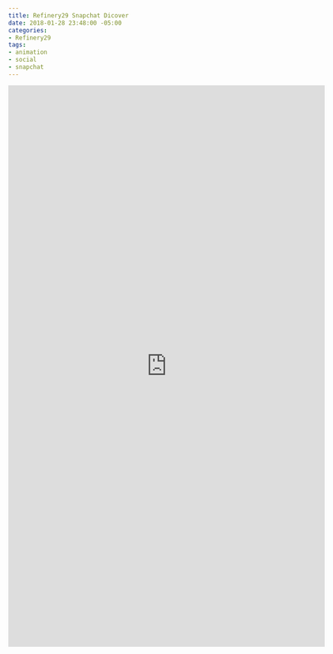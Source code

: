 ```yaml
---
title: Refinery29 Snapchat Dicover
date: 2018-01-28 23:48:00 -05:00
categories:
- Refinery29
tags:
- animation
- social
- snapchat
---
```


<div class="video-vertical">
	<iframe src="https://player.vimeo.com/video/253505192?&background=1&loop=1&autopause=0" width="640" height="1136" frameborder="0" webkitallowfullscreen mozallowfullscreen allowfullscreen></iframe>
</div>